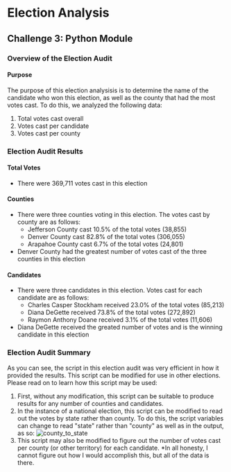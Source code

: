 # Election Analysis
## Challenge 3: Python Module

### Overview of the Election Audit
#### Purpose
The purpose of this election analysisis is to determine the name of the candidate who won this election, as well as the county that had the most votes cast. To do this, we analyzed the following data:
1. Total votes cast overall
2. Votes cast per candidate
3. Votes cast per county

### Election Audit Results
#### Total Votes
  - There were 369,711 votes cast in this election
#### Counties
  - There were three counties voting in this election. The votes cast by county are as follows:
    - Jefferson County cast 10.5% of the total votes (38,855)
    - Denver County cast 82.8% of the total votes (306,055)
    - Arapahoe County cast 6.7% of the total votes (24,801)
  - Denver County had the greatest number of votes cast of the three counties in this election
#### Candidates
  - There were three candidates in this election. Votes cast for each candidate are as follows:
    - Charles Casper Stockham received 23.0% of the total votes (85,213)
    - Diana DeGette received 73.8% of the total votes (272,892)
    - Raymon Anthony Doane received 3.1% of the total votes (11,606)
  - Diana DeGette received the greated number of votes and is the winning candidate in this election

### Election Audit Summary
As you can see, the script in this election audit was very efficient in how it provided the results. This script can be modified for use in other elections. Please read on to learn how this script may be used:
1. First, without any modification, this script can be suitable to produce results for any number of counties and candidates.
2. In the instance of a national election, this script can be modified to read out the votes by state rather than county. To do this, the script variables can change to read "state" rather than "county" as well as in the output, as so:
![county_to_state](Resouces/county_to_state.png)
3. This script may also be modified to figure out the number of votes cast per county (or other territory) for each candidate. *In all honesty, I cannot figure out how I would accomplish this, but all of the data is there.

